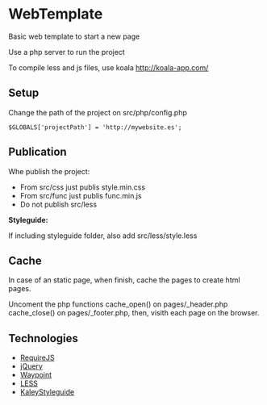 WebTemplate
=============

Basic web template to start a new page

Use a php server to run the project

To compile less and js files, use koala http://koala-app.com/


Setup
---------------

Change the path of the project on src/php/config.php

```$GLOBALS['projectPath'] = 'http://mywebsite.es';```


Publication
---------------

Whe publish the project:
- From src/css just publis style.min.css
- From src/func just publis func.min.js
- Do not publish src/less

**Styleguide:**

If including styleguide folder, also add src/less/style.less


Cache
---------------

In case of an static page, when finish, cache the pages to create html pages.

Uncoment the php functions cache_open() on pages/_header.php cache_close() on pages/_footer.php, then, visith each page on the browser.


Technologies
---------------

- [RequireJS](https://http://requirejs.org/)
- [jQuery](https://jquery.com/)
- [Waypoint](http://imakewebthings.com/waypoints/)
- [LESS](http://lesscss.org/)
- [KaleyStyleguide](https://github.com/thomasdavis/kaleistyleguide)